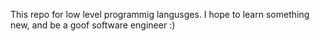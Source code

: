 This repo for low level programmig langusges.
I hope to learn something new, and be a goof software engineer :)
